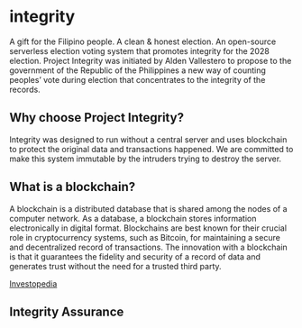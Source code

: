 # integrity
A gift for the Filipino people. A clean & honest election.
An open-source serverless election voting system that promotes integrity for the 2028 election.
Project Integrity was initiated by Alden Vallestero to propose to the government of the Republic of the Philippines a new way of counting peoples’ vote during election that concentrates to the integrity of the records.

## Why choose Project Integrity?
Integrity was designed to run without a central server and uses blockchain to protect the original data and transactions happened. We are committed to make this system immutable by the intruders trying to destroy the server.

## What is a blockchain?
A blockchain is a distributed database that is shared among the nodes of a computer network. As a database, a blockchain stores information electronically in digital format. Blockchains are best known for their crucial role in cryptocurrency systems, such as Bitcoin, for maintaining a secure and decentralized record of transactions. The innovation with a blockchain is that it guarantees the fidelity and security of a record of data and generates trust without the need for a trusted third party.

[Investopedia](https://www.investopedia.com/terms/b/blockchain.asp)

## Integrity Assurance